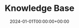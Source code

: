 ---
title: "Knowledge Base"
description: ""
summary: ""
date: 2024-01-01T00:00:00+00:00
lastmod: 2024-01-01T17:00:00+00:00
draft: false
menu:
  docs:
    parent: ""
    identifier: "wiki-9602b15bad02600f3883f55e2ade6b81"
weight: 999
toc: true
seo:
  title: "" # custom title (optional)
  description: "" # custom description (recommended)
  canonical: "" # custom canonical URL (optional)
  noindex: false # false (default) or true
---